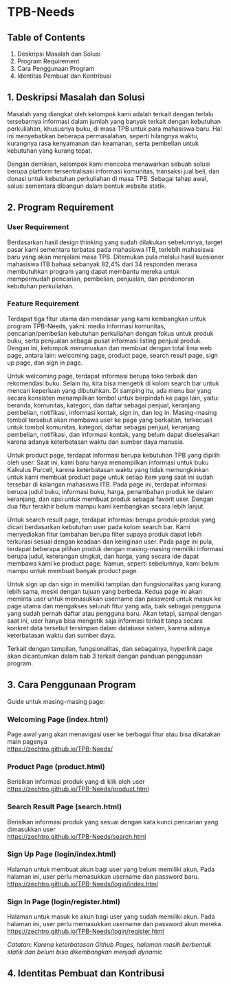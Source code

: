 # TPB-Needs

## Table of Contents

1. Deskripsi Masalah dan Solusi
2. Program Requirement
3. Cara Penggunaan Program
4. Identitas Pembuat dan Kontribusi

## 1. Deskripsi Masalah dan Solusi
Masalah yang diangkat oleh kelompok kami adalah terkait dengan terlalu tersebarnya informasi dalam jumlah yang banyak terkait dengan kebutuhan perkuliahan, khususnya buku, di masa TPB untuk para mahasiswa baru. Hal ini menyebabkan beberapa permasalahan, seperti hilangnya waktu, kurangnya rasa kenyamanan dan keamanan, serta pembelian untuk kebutuhan yang kurang tepat. 

Dengan demikian, kelompok kami mencoba menawarkan sebuah solusi berupa platform tersentralisasi informasi komunitas, transaksi jual beli, dan donasi untuk kebutuhan perkuliahan di masa TPB. Sebagai tahap awal, solusi sementara dibangun dalam bentuk website statik.

## 2. Program Requirement

### User Requirement
Berdasarkan hasil design thinking yang sudah dilakukan sebelumnya, target pasar kami sementara terbatas pada mahasiswa ITB, terlebih mahasiswa baru yang akan menjalani masa TPB. Ditemukan pula melalui hasil kuesioner mahasiswa ITB bahwa sebanyak 82,4% dari 34 responden merasa membutuhkan program yang dapat membantu mereka untuk mempermudah pencarian, pembelian, penjualan, dan pendonoran kebutuhan perkuliahan.

### Feature Requirement
Terdapat tiga fitur utama dan mendasar yang kami kembangkan untuk program TPB-Needs, yakni: media informasi komunitas, pencarian/pembelian kebutuhan perkuliahan dengan fokus untuk produk buku, serta penjualan sebagai pusat informasi listing penjual produk. Dengan ini, kelompok merumuskan dan membuat dengan total lima web page, antara lain: welcoming page, product page, search result page, sign up page, dan sign in page.

Untuk welcoming page, terdapat informasi berupa toko terbaik dan rekomendasi buku. Selain itu, kita bisa mengetik di kolom search bar untuk mencari keperluan yang dibutuhkan. Di samping itu, ada menu bar yang secara konsisten menampilkan tombol untuk berpindah ke page lain, yaitu: beranda, komunitas, kategori, dan daftar sebagai penjual, keranjang pembelian, notifikasi, informasi kontak, sign in, dan log in. Masing-masing tombol tersebut akan membawa user ke page yang berkaitan, terkecuali untuk tombol komunitas, kategori, daftar sebagai penjual, keranjang pembelian, notifikasi, dan informasi kontak, yang belum dapat diselesaikan karena adanya keterbatasan waktu dan sumber daya manusia. 

Untuk product page, terdapat informasi berupa kebutuhan TPB yang dipilih oleh user. Saat ini, kami baru hanya menampilkan informasi untuk buku Kalkulus Purcell, karena keterbatasan waktu yang tidak memungkinkan untuk kami membuat product page untuk setiap item yang saat ini sudah tersebar di kalangan mahasiswa ITB. Pada page ini, terdapat informasi berupa judul buku, informasi buku, harga, penambahan produk ke dalam keranjang, dan opsi untuk membuat produk sebagai favorit user. Dengan dua fitur terakhir belum mampu kami kembangkan secara lebih lanjut.

Untuk search result page, terdapat informasi berupa produk-produk yang dicari berdasarkan kebutuhan user pada kolom search bar. Kami menyediakan fitur tambahan berupa filter supaya produk dapat lebih terkurasi sesuai dengan keadaan dan keinginan user. Pada page ini pula, terdapat beberapa pilihan produk dengan masing-masing memiliki informasi berupa judul, keterangan singkat, dan harga, yang secara ide dapat membawa kami ke product page. Namun, seperti sebelumnya, kami belum mampu untuk membuat banyak product page.

Untuk sign up dan sign in memiliki tampilan dan fungsionalitas yang kurang lebih sama, meski dengan tujuan yang berbeda. Kedua page ini akan meminta user untuk memasukkan username dan password untuk masuk ke page utama dan mengakses seluruh fitur yang ada, baik sebagai pengguna yang sudah pernah daftar atau pengguna baru. Akan tetapi, sampai dengan saat ini, user hanya bisa mengetik saja informasi terkait tanpa secara konkret data tersebut tersimpan dalam database sistem, karena adanya keterbatasan waktu dan sumber daya. 

Terkait dengan tampilan, fungsionalitas, dan sebagainya, hyperlink page akan dicantumkan dalam bab 3 terkait dengan panduan penggunaan program.

## 3. Cara Penggunaan Program
Guide untuk masing-masing page:

### Welcoming Page (index.html)
Page awal yang akan menavigasi user ke berbagai fitur atau bisa dikatakan main pagenya
<br>https://zechtro.github.io/TPB-Needs/</br>

### Product Page (product.html)
Berisikan informasi produk yang di klik oleh user
<br>https://zechtro.github.io/TPB-Needs/product.html</br>

### Search Result Page (search.html)
Berisikan informasi produk yang sesuai dengan kata kunci pencarian yang dimasukkan user
<br>https://zechtro.github.io/TPB-Needs/search.html</br>

### Sign Up Page (login/index.html)
Halaman untuk membuat akun bagi user yang belum memiliki akun. Pada halaman ini, user perlu memasukkan username dan password baru. 
<br>https://zechtro.github.io/TPB-Needs/login/index.html</br>

### Sign In Page (login/register.html)
Halaman untuk masuk ke akun bagi user yang sudah memiliki akun. Pada halaman ini, user perlu memasukkan username dan password akun mereka.
<br>https://zechtro.github.io/TPB-Needs/login/register.html</br>

*Catatan: Karena keterbatasan Github Pages, halaman masih berbentuk statik dan belum bisa dikembangkan menjadi dynamic* 

## 4. Identitas Pembuat dan Kontribusi
